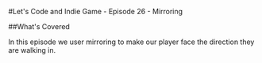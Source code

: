 #Let's Code and Indie Game - Episode 26 - Mirroring

##What's Covered

In this episode we user mirroring to make our player face the direction they are walking in.

